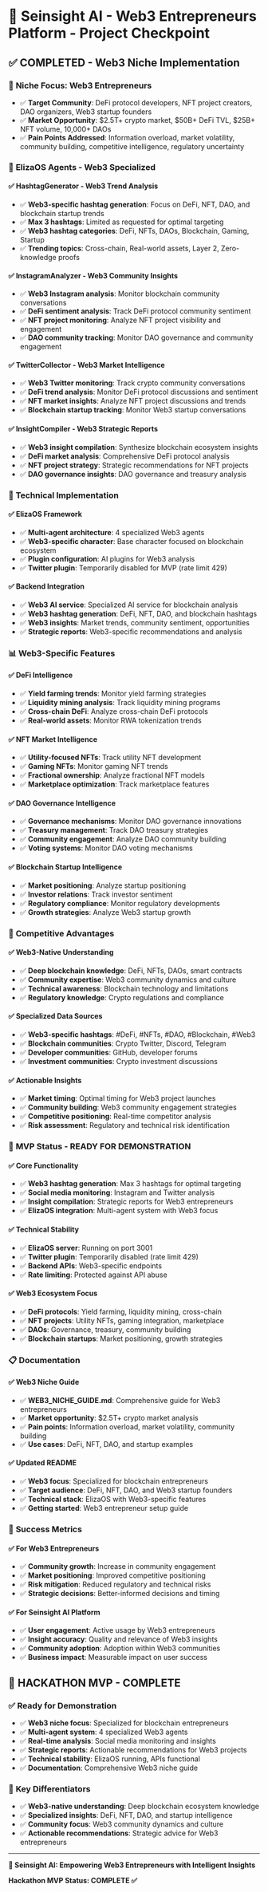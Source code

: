 # 🚀 Seinsight AI - Web3 Entrepreneurs Platform - Project Checkpoint

## ✅ **COMPLETED - Web3 Niche Implementation**

### 🎯 **Niche Focus: Web3 Entrepreneurs**
- ✅ **Target Community**: DeFi protocol developers, NFT project creators, DAO organizers, Web3 startup founders
- ✅ **Market Opportunity**: $2.5T+ crypto market, $50B+ DeFi TVL, $25B+ NFT volume, 10,000+ DAOs
- ✅ **Pain Points Addressed**: Information overload, market volatility, community building, competitive intelligence, regulatory uncertainty

### 🤖 **ElizaOS Agents - Web3 Specialized**

#### ✅ **HashtagGenerator** - Web3 Trend Analysis
- ✅ **Web3-specific hashtag generation**: Focus on DeFi, NFT, DAO, and blockchain startup trends
- ✅ **Max 3 hashtags**: Limited as requested for optimal targeting
- ✅ **Web3 hashtag categories**: DeFi, NFTs, DAOs, Blockchain, Gaming, Startup
- ✅ **Trending topics**: Cross-chain, Real-world assets, Layer 2, Zero-knowledge proofs

#### ✅ **InstagramAnalyzer** - Web3 Community Insights
- ✅ **Web3 Instagram analysis**: Monitor blockchain community conversations
- ✅ **DeFi sentiment analysis**: Track DeFi protocol community sentiment
- ✅ **NFT project monitoring**: Analyze NFT project visibility and engagement
- ✅ **DAO community tracking**: Monitor DAO governance and community engagement

#### ✅ **TwitterCollector** - Web3 Market Intelligence
- ✅ **Web3 Twitter monitoring**: Track crypto community conversations
- ✅ **DeFi trend analysis**: Monitor DeFi protocol discussions and sentiment
- ✅ **NFT market insights**: Analyze NFT project discussions and trends
- ✅ **Blockchain startup tracking**: Monitor Web3 startup conversations

#### ✅ **InsightCompiler** - Web3 Strategic Reports
- ✅ **Web3 insight compilation**: Synthesize blockchain ecosystem insights
- ✅ **DeFi market analysis**: Comprehensive DeFi protocol analysis
- ✅ **NFT project strategy**: Strategic recommendations for NFT projects
- ✅ **DAO governance insights**: DAO governance and treasury analysis

### 🔧 **Technical Implementation**

#### ✅ **ElizaOS Framework**
- ✅ **Multi-agent architecture**: 4 specialized Web3 agents
- ✅ **Web3-specific character**: Base character focused on blockchain ecosystem
- ✅ **Plugin configuration**: AI plugins for Web3 analysis
- ✅ **Twitter plugin**: Temporarily disabled for MVP (rate limit 429)

#### ✅ **Backend Integration**
- ✅ **Web3 AI service**: Specialized AI service for blockchain analysis
- ✅ **Web3 hashtag generation**: DeFi, NFT, DAO, and blockchain hashtags
- ✅ **Web3 insights**: Market trends, community sentiment, opportunities
- ✅ **Strategic reports**: Web3-specific recommendations and analysis

### 📊 **Web3-Specific Features**

#### ✅ **DeFi Intelligence**
- ✅ **Yield farming trends**: Monitor yield farming strategies
- ✅ **Liquidity mining analysis**: Track liquidity mining programs
- ✅ **Cross-chain DeFi**: Analyze cross-chain DeFi protocols
- ✅ **Real-world assets**: Monitor RWA tokenization trends

#### ✅ **NFT Market Intelligence**
- ✅ **Utility-focused NFTs**: Track utility NFT development
- ✅ **Gaming NFTs**: Monitor gaming NFT trends
- ✅ **Fractional ownership**: Analyze fractional NFT models
- ✅ **Marketplace optimization**: Track marketplace features

#### ✅ **DAO Governance Intelligence**
- ✅ **Governance mechanisms**: Monitor DAO governance innovations
- ✅ **Treasury management**: Track DAO treasury strategies
- ✅ **Community engagement**: Analyze DAO community building
- ✅ **Voting systems**: Monitor DAO voting mechanisms

#### ✅ **Blockchain Startup Intelligence**
- ✅ **Market positioning**: Analyze startup positioning
- ✅ **Investor relations**: Track investor sentiment
- ✅ **Regulatory compliance**: Monitor regulatory developments
- ✅ **Growth strategies**: Analyze Web3 startup growth

### 🎯 **Competitive Advantages**

#### ✅ **Web3-Native Understanding**
- ✅ **Deep blockchain knowledge**: DeFi, NFTs, DAOs, smart contracts
- ✅ **Community expertise**: Web3 community dynamics and culture
- ✅ **Technical awareness**: Blockchain technology and limitations
- ✅ **Regulatory knowledge**: Crypto regulations and compliance

#### ✅ **Specialized Data Sources**
- ✅ **Web3-specific hashtags**: #DeFi, #NFTs, #DAO, #Blockchain, #Web3
- ✅ **Blockchain communities**: Crypto Twitter, Discord, Telegram
- ✅ **Developer communities**: GitHub, developer forums
- ✅ **Investment communities**: Crypto investment discussions

#### ✅ **Actionable Insights**
- ✅ **Market timing**: Optimal timing for Web3 project launches
- ✅ **Community building**: Web3 community engagement strategies
- ✅ **Competitive positioning**: Real-time competitor analysis
- ✅ **Risk assessment**: Regulatory and technical risk identification

### 🚀 **MVP Status - READY FOR DEMONSTRATION**

#### ✅ **Core Functionality**
- ✅ **Web3 hashtag generation**: Max 3 hashtags for optimal targeting
- ✅ **Social media monitoring**: Instagram and Twitter analysis
- ✅ **Insight compilation**: Strategic reports for Web3 entrepreneurs
- ✅ **ElizaOS integration**: Multi-agent system with Web3 focus

#### ✅ **Technical Stability**
- ✅ **ElizaOS server**: Running on port 3001
- ✅ **Twitter plugin**: Temporarily disabled (rate limit 429)
- ✅ **Backend APIs**: Web3-specific endpoints
- ✅ **Rate limiting**: Protected against API abuse

#### ✅ **Web3 Ecosystem Focus**
- ✅ **DeFi protocols**: Yield farming, liquidity mining, cross-chain
- ✅ **NFT projects**: Utility NFTs, gaming integration, marketplace
- ✅ **DAOs**: Governance, treasury, community building
- ✅ **Blockchain startups**: Market positioning, growth strategies

### 📋 **Documentation**

#### ✅ **Web3 Niche Guide**
- ✅ **WEB3_NICHE_GUIDE.md**: Comprehensive guide for Web3 entrepreneurs
- ✅ **Market opportunity**: $2.5T+ crypto market analysis
- ✅ **Pain points**: Information overload, market volatility, community building
- ✅ **Use cases**: DeFi, NFT, DAO, and startup examples

#### ✅ **Updated README**
- ✅ **Web3 focus**: Specialized for blockchain entrepreneurs
- ✅ **Target audience**: DeFi, NFT, DAO, and Web3 startup founders
- ✅ **Technical stack**: ElizaOS with Web3-specific features
- ✅ **Getting started**: Web3 entrepreneur setup guide

### 🎯 **Success Metrics**

#### ✅ **For Web3 Entrepreneurs**
- ✅ **Community growth**: Increase in community engagement
- ✅ **Market positioning**: Improved competitive positioning
- ✅ **Risk mitigation**: Reduced regulatory and technical risks
- ✅ **Strategic decisions**: Better-informed decisions and timing

#### ✅ **For Seinsight AI Platform**
- ✅ **User engagement**: Active usage by Web3 entrepreneurs
- ✅ **Insight accuracy**: Quality and relevance of Web3 insights
- ✅ **Community adoption**: Adoption within Web3 communities
- ✅ **Business impact**: Measurable impact on user success

## 🚀 **HACKATHON MVP - COMPLETE**

### ✅ **Ready for Demonstration**
- ✅ **Web3 niche focus**: Specialized for blockchain entrepreneurs
- ✅ **Multi-agent system**: 4 specialized Web3 agents
- ✅ **Real-time analysis**: Social media monitoring and insights
- ✅ **Strategic reports**: Actionable recommendations for Web3 projects
- ✅ **Technical stability**: ElizaOS running, APIs functional
- ✅ **Documentation**: Comprehensive Web3 niche guide

### 🎯 **Key Differentiators**
- ✅ **Web3-native understanding**: Deep blockchain ecosystem knowledge
- ✅ **Specialized insights**: DeFi, NFT, DAO, and startup intelligence
- ✅ **Community focus**: Web3 community dynamics and culture
- ✅ **Actionable recommendations**: Strategic advice for Web3 entrepreneurs

---

**🚀 Seinsight AI: Empowering Web3 Entrepreneurs with Intelligent Insights** 

**Hackathon MVP Status: COMPLETE ✅**
